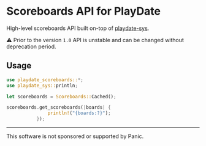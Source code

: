 # Scoreboards API for PlayDate

High-level scoreboards API built on-top of [playdate-sys][].

⚠️ Prior to the version `1.0` API is unstable and can be changed without deprecation period.


## Usage

```rust
use playdate_scoreboards::*;
use playdate_sys::println;

let scoreboards = Scoreboards::Cached();

scoreboards.get_scoreboards(|boards| {
	           println!("{boards:?}");
           });
```


[playdate-sys]: https://crates.io/crates/playdate-sys



- - -

This software is not sponsored or supported by Panic.
